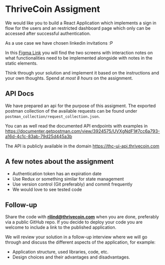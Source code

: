 # ThriveCoin Assigment
We would like you to build a React Application which implements a sign in flow for the users and an restricted dashboard page which only can be accessed after successful authentication.

As a use case we have chosen linkedin invitations :P

In this [Figma Link](https://www.figma.com/file/kAko373CJ0EybtmIz8GPWT/Front-End-Engineer-Challenge?node-id=106%3A100) you will find the two screens with interaction notes on what functionalities need to be implemented alongside with notes in the static elements.

Think through your solution and implement it based on the instructions and
your own thoughts. Spend at _most 8 hours_ on the assignment.

## API Docs

We have prepared an api for the purpose of this assigment. The exported postman collection of the available requests can be found under `postman_collection/request_collection.json`. 

You can as well read the documented API endpoints with examples in https://documenter.getpostman.com/view/3924575/UVXgNdF1#7cc6a793-a16d-4c1c-83ab-79d25d445a3b

The API is publicly available in the domain https://thc-ui-api.thrivecoin.com

## A few notes about the assignment
* Authentication token has an expiration date
* Use Redux or something similar for state management
* Use version control (Git preferably) and commit frequently
* We would love to see tested code

## Follow-up

Share the code with **rilind@thrivecoin.com** when you are done, preferably via a public
GitHub repo. If you decide to deploy your code you are welcome
to include a link to the published application.

We will review your solution in a follow-up interview where we will go through
and discuss the different aspects of the application, for example:

 * Application structure, used libraries, code, etc.
 * Design choices and their advantages and disadvantages.
